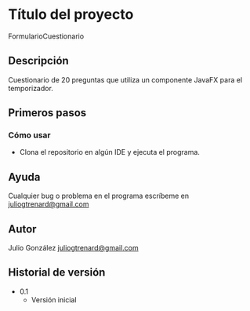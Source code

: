 # Título del proyecto

FormularioCuestionario

## Descripción

Cuestionario de 20 preguntas que utiliza un componente JavaFX para el temporizador.

## Primeros pasos

### Cómo usar

* Clona el repositorio en algún IDE y ejecuta el programa.

## Ayuda

Cualquier bug o problema en el programa escríbeme en juliogtrenard@gmail.com

## Autor

Julio González
juliogtrenard@gmail.com

## Historial de versión

* 0.1
    * Versión inicial
